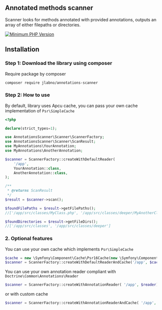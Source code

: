 Annotated methods scanner
-----------------

Scanner looks for methods annotated with provided annotations, outputs an array of either filepaths or directories.

[![Minimum PHP Version](http://img.shields.io/badge/php-%3E%3D%207.4-8892BF.svg)](https://php.net/)

Installation
------------

### Step 1: Download the library using composer

Require package by composer

``` bash
composer require jlabno/annotations-scanner
```

### Step 2: How to use

By default, library uses Apcu cache, you can pass your own cache implementation of `Psr\SimpleCache`

``` php
<?php

declare(strict_types=1);

use AnnotationsScanner\Scanner\ScannerFactory;
use AnnotationsScanner\Scanner\ScanResult;
use MyAnnotations\YourAnnotation;
use MyAnnotations\AnotherAnnotation;

$scanner = ScannerFactory::createWithDefaultReader(
    '/app',
    YourAnnotation::class,
    AnotherAnnotation::class,
);

/**
 * @returns ScanResult
 */
$result = $scanner->scan();

$foundFilePaths = $result->getFilePaths();
//['/app/src/classes/MyClass.php', '/app/src/classes/deeper/MyAnotherClass.php']

$foundDirectories = $result->getFileDirs();
//['/app/src/classes', '/app/src/classes/deeper']
```


### 2. Optional features

You can use your own cache which implements `Psr\SimpleCache`

``` php
$cache = new \Symfony\Component\Cache\Psr16Cache(new \Symfony\Component\Cache\Adapter\NullAdapter());
$scanner = ScannerFactory::createWithDefaultReaderAndCache('/app', $cache);
```

You can use your own annotation reader compliant with `Doctrine\Common\Annotations\Reader`

``` php
$scanner = ScannerFactory::createWithAnnotationReader( '/app', $reader);
```
or with custom cache

``` php
$scanner = ScannerFactory::createWithAnnotationReaderAndCache( '/app', $reader, $cache);
```
